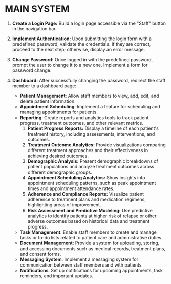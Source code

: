 # MAIN SYSTEM

1. **Create a Login Page:** Build a login page accessible via the "Staff" button in the navigation bar.
2. **Implement Authentication:** Upon submitting the login form with a predefined password, validate the credentials. If they are correct, proceed to the next step; otherwise, display an error message.
3. **Change Password:** Once logged in with the predefined password, prompt the user to change it to a new one. Implement a form for password change.
4. **Dashboard:** After successfully changing the password, redirect the staff member to a dashboard page:

    - **Patient Management**: Allow staff members to view, add, edit, and delete patient information.
    - **Appointment Scheduling**: Implement a feature for scheduling and managing appointments for patients.
    - **Reporting**: Create reports and analytics tools to track patient progress, treatment outcomes, and other relevant metrics.
        1. **Patient Progress Reports:** Display a timeline of each patient's treatment history, including assessments, interventions, and outcomes.
        2. **Treatment Outcome Analytics:** Provide visualizations comparing different treatment approaches and their effectiveness in achieving desired outcomes.
        3. **Demographic Analysis:** Present demographic breakdowns of patient populations and analyze treatment outcomes across different demographic groups.
        4. **Appointment Scheduling Analytics:** Show insights into appointment scheduling patterns, such as peak appointment times and appointment attendance rates.
        5. **Adherence and Compliance Reports:** Visualize patient adherence to treatment plans and medication regimens, highlighting areas of improvement.
        6. **Risk Assessment and Predictive Modeling:** Use predictive analytics to identify patients at higher risk of relapse or other adverse outcomes based on historical data and treatment progress.
    - **Task Management**: Enable staff members to create and manage tasks or to-do lists related to patient care and administrative duties.
    - **Document Management**: Provide a system for uploading, storing, and accessing documents such as medical records, treatment plans, and consent forms.
    - **Messaging System**: Implement a messaging system for communication between staff members and with patients
    - **Notifications**: Set up notifications for upcoming appointments, task reminders, and important updates.
